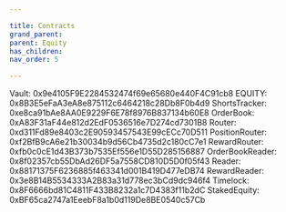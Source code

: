 ```yaml
---

title: Contracts
grand_parent:
parent: Equity
has_children:
nav_order: 5

---
```


Vault: 0x9e4105F9E2284532474f69e65680e440F4C91cb8
EQUITY: 0x8B3E5eFaA3eA8e875112c6464218c28Db8F0b4d9
ShortsTracker: 0xe8ca91bAe8AA0E9229F6E78f8976B837134b60E8
OrderBook: 0xA83F31aF44e812d2EdF0536516e7D274cd7301B8
Router: 0xd311Fd89e8403c2E90593457543E99cECc70D511
PositionRouter: 0xf2BfB9cA6e21b30034b9d56Cb4735d2c180cC7e1
RewardRouter: 0xfb0c0cE1d43B373b7535Ef556e1D55D285156887
OrderBookReader: 0x8f02357cb55DbAd26DF5a7558CD810D5D0f05f43
Reader: 0x88171375F6236885f463341d001B419D477eDB74
RewardReader: 0x3e8B14B5534333A2B83a31d778ec3bCd9dc946f4
Timelock: 0x8F6666bd81C4811F433B8232a1c7D4383f11b2dC
StakedEquity: 0xBF65ca2747a1EeebF8a1b0d119De8BE0540c57Cb
